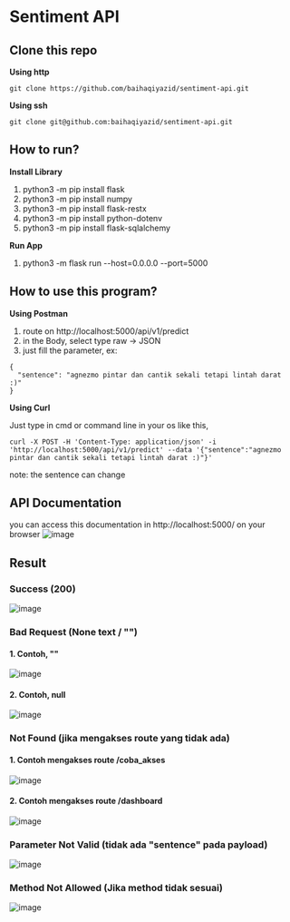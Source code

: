 # Sentiment API

## Clone this repo

<b>Using http</b>
```
git clone https://github.com/baihaqiyazid/sentiment-api.git
```

<b>Using ssh</b>
```
git clone git@github.com:baihaqiyazid/sentiment-api.git
```

## How to run?

<b>Install Library</b>
1. python3 -m pip install flask
2. python3 -m pip install numpy
3. python3 -m pip install flask-restx
4. python3 -m pip install python-dotenv
5. python3 -m pip install flask-sqlalchemy

<b>Run App</b>
1. python3 -m flask run --host=0.0.0.0 --port=5000

## How to use this program?

<b>Using Postman</b>

1. route on http://localhost:5000/api/v1/predict
2. in the Body, select type raw -> JSON
3. just fill the parameter, ex: 
```
{
  "sentence": "agnezmo pintar dan cantik sekali tetapi lintah darat :)"
}
```

<b>Using Curl</b>

Just type in cmd or command line in your os like this,
```
curl -X POST -H 'Content-Type: application/json' -i 'http://localhost:5000/api/v1/predict' --data '{"sentence":"agnezmo pintar dan cantik sekali tetapi lintah darat :)"}'
```
note: the sentence can change 

## API Documentation
you can access this documentation in http://localhost:5000/ on your browser
![image](https://github.com/baihaqiyazid/sentiment-api/assets/89854394/db2ea3f7-1885-40c7-a30b-ccfd9013ad55)

## Result

### Success (200)
![image](https://github.com/baihaqiyazid/sentiment-api/assets/89854394/66346ccc-c0e1-4e8f-8c19-3c02c4e115b2)

### Bad Request (None text / "")
#### 1. Contoh, ""
![image](https://github.com/baihaqiyazid/sentiment-api/assets/89854394/091e6a5c-169d-4605-9504-9344da00e5e5)
#### 2. Contoh, null
![image](https://github.com/baihaqiyazid/sentiment-api/assets/89854394/292507ce-3e99-4307-9e19-36972e41dea4)

### Not Found (jika mengakses route yang tidak ada)
#### 1. Contoh mengakses route /coba_akses
![image](https://github.com/baihaqiyazid/sentiment-api/assets/89854394/34dc4b74-6265-45cd-ad73-3174ea244674)
#### 2. Contoh mengakses route /dashboard
![image](https://github.com/baihaqiyazid/sentiment-api/assets/89854394/60be91eb-2628-40fd-a461-44cefe67e8d3)

### Parameter Not Valid (tidak ada "sentence" pada payload)
![image](https://github.com/baihaqiyazid/sentiment-api/assets/89854394/aa09cb6f-142e-4c97-991a-a8a53832e788)

### Method Not Allowed (Jika method tidak sesuai)
![image](https://github.com/baihaqiyazid/sentiment-api/assets/89854394/8ce856a0-0ccb-4902-a2df-00f0087429c0)

